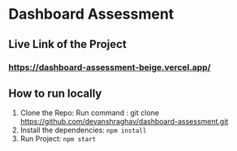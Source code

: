 # Dashboard Assessment

## Live Link of the Project

### https://dashboard-assessment-beige.vercel.app/

## How to run locally

1. Clone the Repo: 
Run command : git clone https://github.com/devanshraghav/dashboard-assessment.git
2. Install the dependencies:
 `npm install`
3. Run Project:
 `npm start`

